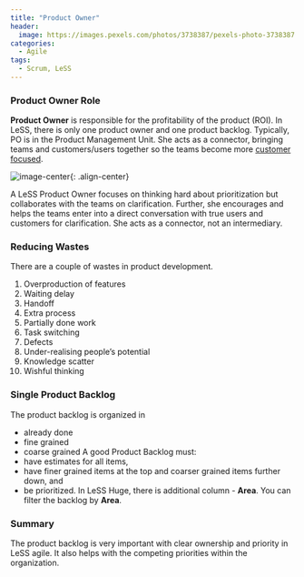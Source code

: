```yaml
---
title: "Product Owner"
header:
  image: https://images.pexels.com/photos/3738387/pexels-photo-3738387.jpeg
categories:
  - Agile
tags:
  - Scrum, LeSS
---
```


### Product Owner Role

**Product Owner** is responsible for the profitability of the product (ROI). In LeSS, there is only one product owner and one product backlog. Typically, PO is in the Product Management Unit. She acts as a connector, bringing teams and customers/users together so the teams become more [customer focused][customer-focused-page].

![image-center](https://less.works/img/framework/who-is-the-product-owner-in-different-types-of-development.png){: .align-center}

A LeSS Product Owner focuses on thinking hard about prioritization but collaborates with the teams on clarification. Further, she encourages and helps the teams enter into a direct conversation with true users and customers for clarification. She acts as a connector, not an intermediary.

### Reducing Wastes

There are a couple of wastes in product development.

1. Overproduction of features
2. Waiting delay
3. Handoff
4. Extra process
5. Partially done work
6. Task switching
7. Defects
8. Under-realising people’s potential
9. Knowledge scatter
10. Wishful thinking

### Single Product Backlog

The product backlog is organized in

- already done
- fine grained
- coarse grained
  A good Product Backlog must:
- have estimates for all items,
- have finer grained items at the top and coarser grained items further down, and
- be prioritized.
  In LeSS Huge, there is additional column - **Area**. You can filter the backlog by **Area**.

### Summary

The product backlog is very important with clear ownership and priority in LeSS agile. It also helps with the competing priorities within the organization.

[customer-focused-page]: https://less.works/less/principles/customer-centric

